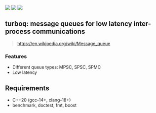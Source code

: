 [<img src="https://img.shields.io/github/license/ksergey/turboq">](https://opensource.org/license/agpl-v3)
[<img src="https://img.shields.io/github/actions/workflow/status/ksergey/turboq/build-and-test.yml?logo=linux">](https://github.com/ksergey/turboq/actions/workflows/build-and-test.yml)
[<img src="https://img.shields.io/badge/language-C%2B%2B20-red">](https://en.wikipedia.org/wiki/C%2B%2B20)

## turboq: message queues for low latency inter-process communications

> https://en.wikipedia.org/wiki/Message_queue

### Features

- Different queue types: MPSC, SPSC, SPMC
- Low latency

## Requirements

- C++20 (gcc-14+, clang-18+)
- benchmark, doctest, fmt, boost

<!--
perf stat -e cache-references,cache-misses,L1-dcache-prefetches,instructions,cpu-cycles,branches,branch-misses,duration_time ./turboq-BoundedSPSCRawQueue-test
-->
